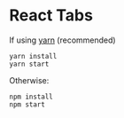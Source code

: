 # React Tabs

If using [yarn](https://yarnpkg.com) (recommended)

```
yarn install
yarn start
```

Otherwise:

```
npm install
npm start
```
